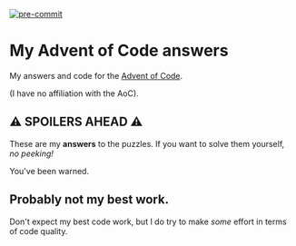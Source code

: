 [![pre-commit](https://github.com/GriceTurrble/advent-of-code/actions/workflows/pre-commit.yaml/badge.svg)](https://github.com/GriceTurrble/advent-of-code/actions/workflows/pre-commit.yaml)


# My Advent of Code answers

My answers and code for the [Advent of Code](https://adventofcode.com/).

(I have no affiliation with the AoC).

## ⚠ SPOILERS AHEAD ⚠

These are my **answers** to the puzzles. If you want to solve them yourself, _no peeking!_

You've been warned.

## Probably not my best work.

Don't expect my best code work, but I do try to make _some_ effort in terms of code quality.
